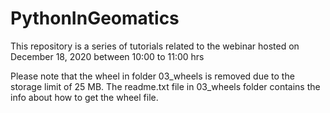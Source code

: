 # PythonInGeomatics
This repository is a series of tutorials related to the webinar hosted on December 18, 2020 between 10:00 to 11:00 hrs

Please note that the wheel in folder 03_wheels is removed due to the storage limit of 25 MB. The readme.txt file in 03_wheels folder contains the info about how to get the wheel file.
